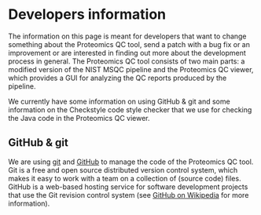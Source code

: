 Developers information
======================

The information on this page is meant for developers that want to change something about the Proteomics QC tool, send a patch with a bug fix or an improvement or are interested in finding out more about the development process in general. The Proteomics QC tool consists of two main parts: a modified version of the NIST MSQC pipeline and the Proteomics QC viewer, which provides a GUI for analyzing the QC reports produced by the pipeline.

We currently have some information on using GitHub & git and some information on the Checkstyle code style checker that we use for checking the Java code in the Proteomics QC viewer.


GitHub & git
------------

We are using [git](http://git-scm.com/) and [GitHub](https://github.com/) to manage the code of the Proteomics QC tool. Git is a free and open source distributed version control system, which makes it easy to work with a team on a collection of (source code) files. GitHub is a web-based hosting service for software development projects that use the Git revision control system (see [GitHub on Wikipedia](http://en.wikipedia.org/wiki/GitHub) for more information).
